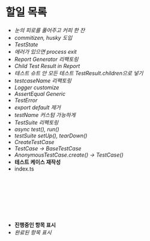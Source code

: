 # 할일 목록

- *눈의 피로를 풀어주고 커피 한 잔*
- *commitizen, husky 도입*
- *TestState*
- *에러가 있으면 process exit*
- *Report Generator 리팩토링*
- *Child Test Result in Report*
- *테스트 슈트 안 모든 테스트 TestResult.children으로 넣기*
- *testcaseName 리팩토링*
- *Logger customize*
- *AssertEqual Generic*
- *TestError*
- *export default 제거*
- *testName 커스텀 가능하게*
- *TestSuite 리펙토링*
- *async test(), run()*
- *testSuite setUp(), tearDown()*
- *CreateTestCase*
- *TestCase -> BaseTestCase*
- *AnonymousTestCase.create() -> TestCase()*
- **테스트 케이스 재작성**
- index.ts

<br>
<br>
<br>
<br>
<br>
<br>

- **진행중인 항목 표시**
- *완료된 항목 표시*